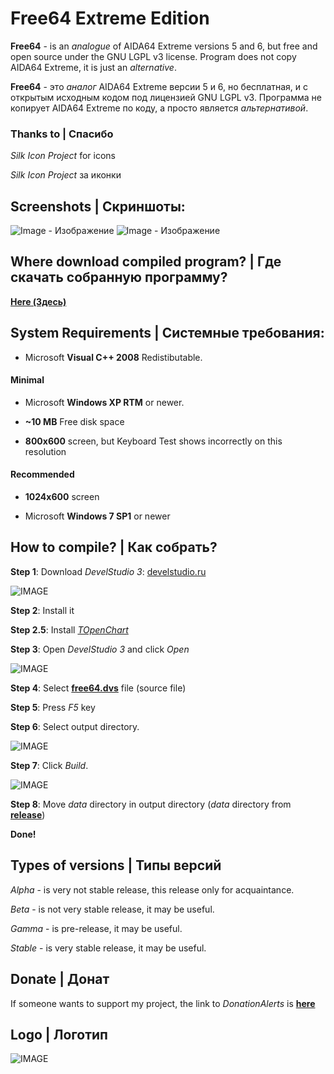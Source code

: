 # Free64 Extreme Edition

**Free64** - is an *analogue* of AIDA64 Extreme versions 5 and 6, but free and open source under the GNU LGPL v3 license.
Program does not copy AIDA64 Extreme, it is just an *alternative*.

**Free64** - это *аналог* AIDA64 Extreme версии 5 и 6, но бесплатная, и с открытым исходным кодом под лицензией GNU LGPL v3.
Программа не копирует AIDA64 Extreme по коду, а просто является *альтернативой*.

### Thanks to | Спасибо
*Silk Icon Project* for icons

*Silk Icon Project* за иконки

## Screenshots | Скриншоты:

![Image - Изображение](https://raw.githubusercontent.com/emil0911/free64/master/screen1.png?raw=true "Screenshot")
![Image - Изображение](https://raw.githubusercontent.com/emil0911/free64/master/screen2.png?raw=true "Screenshot")

## Where download compiled program? | Где скачать собранную программу?

[**Here (Здесь)**](https://github.com/emil0911/free64/releases)

## System Requirements | Системные требования:
+ Microsoft **Visual C++ 2008** Redistibutable.

#### Minimal
  + Microsoft **Windows XP RTM** or newer. 
  
  + **~10 MB** Free disk space
  
  + **800x600** screen, but Keyboard Test shows incorrectly on this resolution

#### Recommended
  + **1024x600** screen
  
  + Microsoft **Windows 7 SP1** or newer

## How to compile? | Как собрать?

**Step 1**: Download *DevelStudio 3*: [develstudio.ru](http://develstudio.ru)

![IMAGE](screens/how_to_start/1.png?raw=true)

**Step 2**: Install it

**Step 2.5**: Install *[TOpenChart](https://github.com/emil0911/openChart)*

**Step 3**: Open *DevelStudio 3* and click *Open*

![IMAGE](screens/how_to_start/2.png?raw=true)

**Step 4**: Select **[free64.dvs](free64.dvs?raw=true)** file (source file)

**Step 5**: Press *F5* key

**Step 6**: Select output directory.

![IMAGE](screens/how_to_start/3.png?raw=true)

**Step 7**: Click *Build*.

![IMAGE](screens/how_to_start/4.png?raw=true)

**Step 8**: Move *data* directory in output directory (*data* directory from **[release](https://github.com/emil0911/free64/releases)**)

**Done!**

## Types of versions | Типы версий

*Alpha* - is very not stable release, this release only for acquaintance.

*Beta* - is not very stable release, it may be useful.

*Gamma* - is pre-release, it may be useful.

*Stable* - is very stable release, it may be useful.

## Donate | Донат
If someone wants to support my project, the link to *DonationAlerts* is [**here**](https://donationalerts.com/r/emildalalyan)

## Logo | Логотип
![IMAGE](https://github.com/emil0911/free64/blob/master/free64-logo.png?raw=true)

